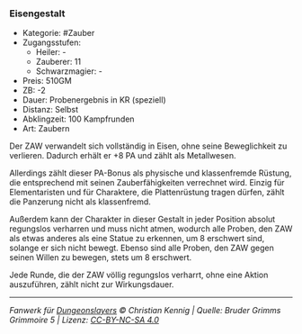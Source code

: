 ### Eisengestalt

- Kategorie: #Zauber
- Zugangsstufen:
  - Heiler: -
  - Zauberer: 11
  - Schwarzmagier: -
- Preis: 510GM
- ZB: -2
- Dauer: Probenergebnis in KR (speziell)
- Distanz: Selbst
- Abklingzeit: 100 Kampfrunden
- Art: Zaubern

Der ZAW verwandelt sich vollständig in Eisen, ohne seine Beweglichkeit zu verlieren. Dadurch erhält er +8 PA und zählt als Metallwesen.

Allerdings zählt dieser PA-Bonus als physische und klassenfremde Rüstung, die entsprechend mit seinen Zauberfähigkeiten verrechnet wird. Einzig für Elementaristen und für Charaktere, die Plattenrüstung tragen dürfen, zählt die Panzerung nicht als klassenfremd.

Außerdem kann der Charakter in dieser Gestalt in jeder Position absolut regungslos verharren und muss nicht atmen, wodurch alle Proben, den ZAW als etwas anderes als eine Statue zu erkennen, um 8 erschwert sind, solange er sich nicht bewegt. Ebenso sind alle Proben, den ZAW gegen seinen Willen zu bewegen, stets um 8 erschwert.

Jede Runde, die der ZAW völlig regungslos verharrt, ohne eine Aktion auszuführen, zählt nicht zur Wirkungsdauer.

---

_Fanwerk für [Dungeonslayers](https://www.dungeonslayers.net/) © Christian Kennig | Quelle: Bruder Grimms Grimmoire 5 | Lizenz: [CC-BY-NC-SA 4.0](https://creativecommons.org/licenses/by-nc-sa/4.0/deed.de)_
